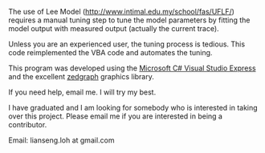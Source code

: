 The use of Lee Model (http://www.intimal.edu.my/school/fas/UFLF/) requires a manual tuning step to tune the model parameters by fitting the model output with measured output (actually the current trace).

Unless you are an experienced user, the tuning process is tedious.  This code reimplemented the VBA code and automates the tuning.

This program was developed using the [Microsoft C# Visual Studio Express](http://www.microsoft.com/exPress/download) and the excellent [zedgraph](http://zedgraph.org) graphics library.

If you need help, email me.   I will try my best.

I have graduated and I am looking for somebody who is interested in taking over this project.  Please email me if you are interested in being a contributor.

Email: lianseng.loh at gmail.com